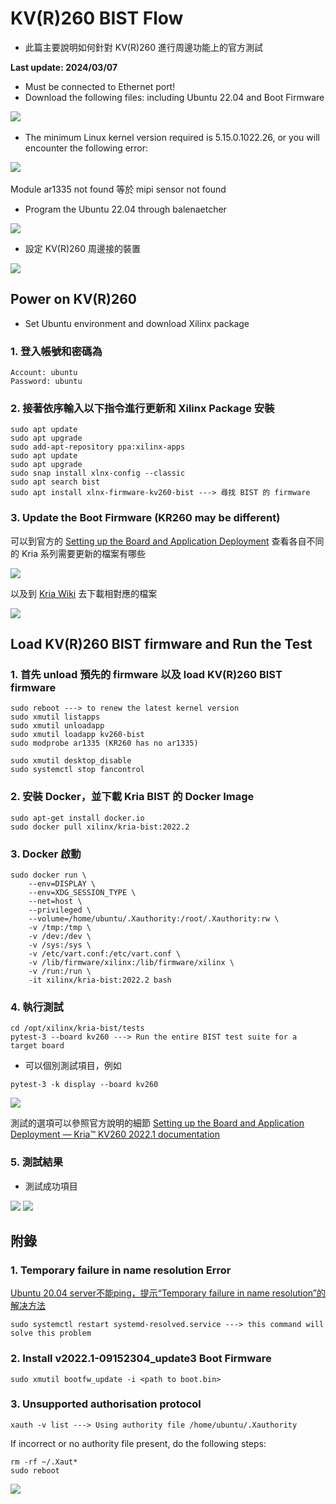 # KV(R)260 BIST Flow
+ 此篇主要說明如何針對 KV(R)260 進行周邊功能上的官方測試

**Last update: 2024/03/07**

+ Must be connected to Ethernet port!
+ Download the following files: including Ubuntu 22.04 and Boot Firmware

​<img src="Images/KV1.png"/>

+ The minimum Linux kernel version required is 5.15.0.1022.26, or you will encounter the following error:

​<img src="Images/KV2.png"/>

Module ar1335 not found 等於 mipi sensor not found

+ Program the Ubuntu 22.04 through balenaetcher

<img src="Images/KV3.png"/>

+ 設定 KV(R)260 周邊接的裝置

<img src="Images/KV4.png"/>

## Power on KV(R)260
+ Set Ubuntu environment and download Xilinx package
### 1. 登入帳號和密碼為
```
Account: ubuntu
Password: ubuntu
```

### 2. 接著依序輸入以下指令進行更新和 Xilinx Package 安裝
```
sudo apt update
sudo apt upgrade
sudo add-apt-repository ppa:xilinx-apps
sudo apt update
sudo apt upgrade
sudo snap install xlnx-config --classic
sudo apt search bist
sudo apt install xlnx-firmware-kv260-bist ---> 尋找 BIST 的 firmware
```

### 3. Update the Boot Firmware (KR260 may be different)
可以到官方的 [Setting up the Board and Application Deployment](https://xilinx.github.io/kria-apps-docs/kv260/2022.1/build/html/docs/bist/docs/run.html) 查看各自不同的 Kria 系列需要更新的檔案有哪些

<img src="Images/BOOT1.png"/>

以及到 [Kria Wiki](https://xilinx-wiki.atlassian.net/wiki/spaces/A/pages/1641152513/Kria+SOMs+Starter+Kits#Boot-Firmware-Updates) 去下載相對應的檔案

<img src="Images/BOOT2.png"/>



## Load KV(R)260 BIST firmware and Run the Test
### 1. 首先 unload 預先的 firmware 以及 load KV(R)260 BIST firmware
```
sudo reboot ---> to renew the latest kernel version
sudo xmutil listapps
sudo xmutil unloadapp
sudo xmutil loadapp kv260-bist
sudo modprobe ar1335 (KR260 has no ar1335)

sudo xmutil desktop_disable
sudo systemctl stop fancontrol
```

### 2. 安裝 Docker，並下載 Kria BIST 的 Docker Image
```
sudo apt-get install docker.io
sudo docker pull xilinx/kria-bist:2022.2
```

### 3. Docker 啟動
```
sudo docker run \
    --env=DISPLAY \
    --env=XDG_SESSION_TYPE \
    --net=host \
    --privileged \
    --volume=/home/ubuntu/.Xauthority:/root/.Xauthority:rw \
    -v /tmp:/tmp \
    -v /dev:/dev \
    -v /sys:/sys \
    -v /etc/vart.conf:/etc/vart.conf \
    -v /lib/firmware/xilinx:/lib/firmware/xilinx \
    -v /run:/run \
    -it xilinx/kria-bist:2022.2 bash 
```

### 4. 執行測試
```
cd /opt/xilinx/kria-bist/tests
pytest-3 --board kv260 ---> Run the entire BIST test suite for a target board
```

+ 可以個別測試項目，例如
```
pytest-3 -k display --board kv260
```
<img src="Images/KV7.png"/>

測試的選項可以參照官方說明的細節
[Setting up the Board and Application Deployment — Kria™ KV260 2022.1 documentation](https://xilinx.github.io/kria-apps-docs/kv260/2022.1/build/html/docs/bist/docs/run.html)

### 5. 測試結果
+ 測試成功項目
<img src="Images/KV8.png"/>
<img src="Images/KV9.png"/>

## 附錄
### 1. Temporary failure in name resolution Error
[Ubuntu 20.04 server不能ping，提示“Temporary failure in name resolution”的解决方法](https://blog.csdn.net/donaldsy/article/details/119973990)
```
sudo systemctl restart systemd-resolved.service ---> this command will solve this problem
```

### 2. Install v2022.1-09152304_update3 Boot Firmware
```
sudo xmutil bootfw_update -i <path to boot.bin>
```

### 3. Unsupported authorisation protocol

```
xauth -v list ---> Using authority file /home/ubuntu/.Xauthority
```

If incorrect or no authority file present, do the following steps:

```
rm -rf ~/.Xaut*
sudo reboot
```

<img src="Images/KV10.png"/>




